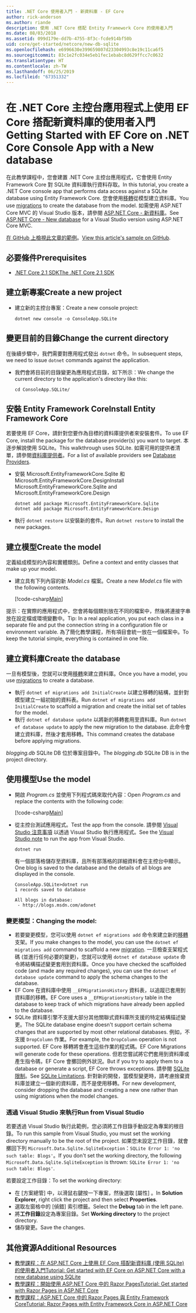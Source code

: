 ```yaml
---
title: .NET Core 使用者入門 - 新資料庫 - EF Core
author: rick-anderson
ms.author: riande
description: 使用 .NET Core 搭配 Entity Framework Core 的使用者入門
ms.date: 08/03/2018
ms.assetid: 099d179e-dd7b-4755-8f3c-fcde914bf50b
uid: core/get-started/netcore/new-db-sqlite
ms.openlocfilehash: e6996630e399659807d23304993c8e19c11ca6f5
ms.sourcegitcommit: 83c1e2fc034e5eb1fec1ebabc8d629ffcc7c0632
ms.translationtype: HT
ms.contentlocale: zh-TW
ms.lasthandoff: 06/25/2019
ms.locfileid: "67351332"
---
```

# <a name="getting-started-with-ef-core-on-net-core-console-app-with-a-new-database"></a><span data-ttu-id="c7b18-103">在 .NET Core 主控台應用程式上使用 EF Core 搭配新資料庫的使用者入門</span><span class="sxs-lookup"><span data-stu-id="c7b18-103">Getting Started with EF Core on .NET Core Console App with a New database</span></span>

<span data-ttu-id="c7b18-104">在此教學課程中，您會建置 .NET Core 主控台應用程式，它會使用 Entity Framework Core 對 SQLite 資料庫執行資料存取。</span><span class="sxs-lookup"><span data-stu-id="c7b18-104">In this tutorial, you create a .NET Core console app that performs data access against a SQLite database using Entity Framework Core.</span></span> <span data-ttu-id="c7b18-105">您會使用[移轉](xref:core/managing-schemas/migrations/index)從模型建立資料庫。</span><span class="sxs-lookup"><span data-stu-id="c7b18-105">You use [migrations](xref:core/managing-schemas/migrations/index) to create the database from the model.</span></span> <span data-ttu-id="c7b18-106">如需使用 ASP.NET Core MVC 的 Visual Studio 版本，請參閱 [ASP.NET Core - 新資料庫](xref:core/get-started/aspnetcore/new-db)。</span><span class="sxs-lookup"><span data-stu-id="c7b18-106">See [ASP.NET Core - New database](xref:core/get-started/aspnetcore/new-db) for a Visual Studio version using ASP.NET Core MVC.</span></span>

<span data-ttu-id="c7b18-107">[在 GitHub 上檢視此文章的範例](https://github.com/aspnet/EntityFramework.Docs/tree/master/samples/core/GetStarted/NetCore/ConsoleApp.SQLite)。</span><span class="sxs-lookup"><span data-stu-id="c7b18-107">[View this article's sample on GitHub](https://github.com/aspnet/EntityFramework.Docs/tree/master/samples/core/GetStarted/NetCore/ConsoleApp.SQLite).</span></span>

## <a name="prerequisites"></a><span data-ttu-id="c7b18-108">必要條件</span><span class="sxs-lookup"><span data-stu-id="c7b18-108">Prerequisites</span></span>

* [<span data-ttu-id="c7b18-109">.NET Core 2.1 SDK</span><span class="sxs-lookup"><span data-stu-id="c7b18-109">The .NET Core 2.1 SDK</span></span>](https://www.microsoft.com/net/core)

## <a name="create-a-new-project"></a><span data-ttu-id="c7b18-110">建立新專案</span><span class="sxs-lookup"><span data-stu-id="c7b18-110">Create a new project</span></span>

* <span data-ttu-id="c7b18-111">建立新的主控台專案：</span><span class="sxs-lookup"><span data-stu-id="c7b18-111">Create a new console project:</span></span>

  ``` Console
  dotnet new console -o ConsoleApp.SQLite
  ```
## <a name="change-the-current-directory"></a><span data-ttu-id="c7b18-112">變更目前的目錄</span><span class="sxs-lookup"><span data-stu-id="c7b18-112">Change the current directory</span></span>

<span data-ttu-id="c7b18-113">在後續步驟中，我們需要對應用程式發出 `dotnet` 命令。</span><span class="sxs-lookup"><span data-stu-id="c7b18-113">In subsequent steps, we need to issue `dotnet` commands against the application.</span></span>

* <span data-ttu-id="c7b18-114">我們會將目前的目錄變更為應用程式目錄，如下所示：</span><span class="sxs-lookup"><span data-stu-id="c7b18-114">We change the current directory to the application's directory like this:</span></span>

  ``` Console
  cd ConsoleApp.SQLite/
  ```
## <a name="install-entity-framework-core"></a><span data-ttu-id="c7b18-115">安裝 Entity Framework Core</span><span class="sxs-lookup"><span data-stu-id="c7b18-115">Install Entity Framework Core</span></span>

<span data-ttu-id="c7b18-116">若要使用 EF Core，請針對您要作為目標的資料庫提供者來安裝套件。</span><span class="sxs-lookup"><span data-stu-id="c7b18-116">To use EF Core, install the package for the database provider(s) you want to target.</span></span> <span data-ttu-id="c7b18-117">本逐步解說使用 SQLite。</span><span class="sxs-lookup"><span data-stu-id="c7b18-117">This walkthrough uses SQLite.</span></span> <span data-ttu-id="c7b18-118">如需可用的提供者清單，請參閱[資料庫提供者](../../providers/index.md)。</span><span class="sxs-lookup"><span data-stu-id="c7b18-118">For a list of available providers see [Database Providers](../../providers/index.md).</span></span>

* <span data-ttu-id="c7b18-119">安裝 Microsoft.EntityFrameworkCore.Sqlite 和 Microsoft.EntityFrameworkCore.Design</span><span class="sxs-lookup"><span data-stu-id="c7b18-119">Install Microsoft.EntityFrameworkCore.Sqlite and Microsoft.EntityFrameworkCore.Design</span></span>

  ```Console
  dotnet add package Microsoft.EntityFrameworkCore.Sqlite
  dotnet add package Microsoft.EntityFrameworkCore.Design
  ```

* <span data-ttu-id="c7b18-120">執行 `dotnet restore` 以安裝新的套件。</span><span class="sxs-lookup"><span data-stu-id="c7b18-120">Run `dotnet restore` to install the new packages.</span></span>

## <a name="create-the-model"></a><span data-ttu-id="c7b18-121">建立模型</span><span class="sxs-lookup"><span data-stu-id="c7b18-121">Create the model</span></span>

<span data-ttu-id="c7b18-122">定義組成模型的內容和實體類別。</span><span class="sxs-lookup"><span data-stu-id="c7b18-122">Define a context and entity classes that make up your model.</span></span>

* <span data-ttu-id="c7b18-123">建立具有下列內容的新 *Model.cs* 檔案。</span><span class="sxs-lookup"><span data-stu-id="c7b18-123">Create a new *Model.cs* file with the following contents.</span></span>

  [!code-csharp[Main](../../../../samples/core/GetStarted/NetCore/ConsoleApp.SQLite/Model.cs)]

<span data-ttu-id="c7b18-124">提示：在實際的應用程式中，您會將每個類別放在不同的檔案中，然後將連接字串放在設定檔或環境變數中。</span><span class="sxs-lookup"><span data-stu-id="c7b18-124">Tip: In a real application, you put each class in a separate file and put the connection string in a configuration file or environment variable.</span></span> <span data-ttu-id="c7b18-125">為了簡化教學課程，所有項目會統一放在一個檔案中。</span><span class="sxs-lookup"><span data-stu-id="c7b18-125">To keep the tutorial simple, everything is contained in one file.</span></span>

## <a name="create-the-database"></a><span data-ttu-id="c7b18-126">建立資料庫</span><span class="sxs-lookup"><span data-stu-id="c7b18-126">Create the database</span></span>

<span data-ttu-id="c7b18-127">一旦有模型後，您就可以使用[移轉](xref:core/managing-schemas/migrations/index)來建立資料庫。</span><span class="sxs-lookup"><span data-stu-id="c7b18-127">Once you have a model, you use [migrations](xref:core/managing-schemas/migrations/index) to create a database.</span></span>

* <span data-ttu-id="c7b18-128">執行 `dotnet ef migrations add InitialCreate` 以建立移轉的結構，並針對模型建立一組初始的資料表。</span><span class="sxs-lookup"><span data-stu-id="c7b18-128">Run `dotnet ef migrations add InitialCreate` to scaffold a migration and create the initial set of tables for the model.</span></span>
* <span data-ttu-id="c7b18-129">執行 `dotnet ef database update` 以將新的移轉套用至資料庫。</span><span class="sxs-lookup"><span data-stu-id="c7b18-129">Run `dotnet ef database update` to apply the new migration to the database.</span></span> <span data-ttu-id="c7b18-130">此命令會建立資料庫，然後才套用移轉。</span><span class="sxs-lookup"><span data-stu-id="c7b18-130">This command creates the database before applying migrations.</span></span>

<span data-ttu-id="c7b18-131">*blogging.db* SQLite DB 位於專案目錄中。</span><span class="sxs-lookup"><span data-stu-id="c7b18-131">The *blogging.db* SQLite DB is in the project directory.</span></span>

## <a name="use-the-model"></a><span data-ttu-id="c7b18-132">使用模型</span><span class="sxs-lookup"><span data-stu-id="c7b18-132">Use the model</span></span>

* <span data-ttu-id="c7b18-133">開啟 *Program.cs* 並使用下列程式碼來取代內容：</span><span class="sxs-lookup"><span data-stu-id="c7b18-133">Open *Program.cs* and replace the contents with the following code:</span></span>

  [!code-csharp[Main](../../../../samples/core/GetStarted/NetCore/ConsoleApp.SQLite/Program.cs)]

* <span data-ttu-id="c7b18-134">從主控台測試應用程式。</span><span class="sxs-lookup"><span data-stu-id="c7b18-134">Test the app from the console.</span></span> <span data-ttu-id="c7b18-135">請參閱 [Visual Studio 注意事項](#vs) 以透過 Visual Studio 執行應用程式。</span><span class="sxs-lookup"><span data-stu-id="c7b18-135">See the [Visual Studio note](#vs) to run the app from Visual Studio.</span></span>

  `dotnet run`

  <span data-ttu-id="c7b18-136">有一個部落格儲存至資料庫，且所有部落格的詳細資料會在主控台中顯示。</span><span class="sxs-lookup"><span data-stu-id="c7b18-136">One blog is saved to the database and the details of all blogs are displayed in the console.</span></span>

  ```Console
  ConsoleApp.SQLite>dotnet run
  1 records saved to database

  All blogs in database:
   - http://blogs.msdn.com/adonet
  ```

### <a name="changing-the-model"></a><span data-ttu-id="c7b18-137">變更模型：</span><span class="sxs-lookup"><span data-stu-id="c7b18-137">Changing the model:</span></span>

- <span data-ttu-id="c7b18-138">若要變更模型，您可以使用 `dotnet ef migrations add` 命令來建立新的[移轉](xref:core/managing-schemas/migrations/index)支架。</span><span class="sxs-lookup"><span data-stu-id="c7b18-138">If you make changes to the model, you can use the `dotnet ef migrations add` command to scaffold a new [migration](xref:core/managing-schemas/migrations/index).</span></span> <span data-ttu-id="c7b18-139">一旦檢查支架程式碼 (並進行任何必要的變更)，您就可以使用 `dotnet ef database update` 命令將結構描述變更套用到資料庫。</span><span class="sxs-lookup"><span data-stu-id="c7b18-139">Once you have checked the scaffolded code (and made any required changes), you can use the `dotnet ef database update` command to apply the schema changes to the database.</span></span>
- <span data-ttu-id="c7b18-140">EF Core 在資料庫中使用 `__EFMigrationsHistory` 資料表，以追蹤已套用到資料庫的移轉。</span><span class="sxs-lookup"><span data-stu-id="c7b18-140">EF Core uses a `__EFMigrationsHistory` table in the database to keep track of which migrations have already been applied to the database.</span></span>
- <span data-ttu-id="c7b18-141">SQLite 資料庫引擎不支援大部分其他關聯式資料庫所支援的特定結構描述變更。</span><span class="sxs-lookup"><span data-stu-id="c7b18-141">The SQLite database engine doesn't support certain schema changes that are supported by most other relational databases.</span></span> <span data-ttu-id="c7b18-142">例如，不支援 `DropColumn` 作業。</span><span class="sxs-lookup"><span data-stu-id="c7b18-142">For example, the `DropColumn` operation is not supported.</span></span> <span data-ttu-id="c7b18-143">EF Core 移轉將會產生這些作業的程式碼。</span><span class="sxs-lookup"><span data-stu-id="c7b18-143">EF Core Migrations will generate code for these operations.</span></span> <span data-ttu-id="c7b18-144">但若您嘗試將它們套用到資料庫或產生指令碼，EF Core 會擲回例外狀況。</span><span class="sxs-lookup"><span data-stu-id="c7b18-144">But if you try to apply them to a database or generate a script, EF Core throws exceptions.</span></span> <span data-ttu-id="c7b18-145">請參閱 [SQLite 限制](../../providers/sqlite/limitations.md)。</span><span class="sxs-lookup"><span data-stu-id="c7b18-145">See [SQLite Limitations](../../providers/sqlite/limitations.md).</span></span> <span data-ttu-id="c7b18-146">針對新的開發，當模型變更時，請考慮捨棄資料庫並建立一個新的資料庫，而不是使用移轉。</span><span class="sxs-lookup"><span data-stu-id="c7b18-146">For new development, consider dropping the database and creating a new one rather than using migrations when the model changes.</span></span>

<a name="vs"></a>
### <a name="run-from-visual-studio"></a><span data-ttu-id="c7b18-147">透過 Visual Studio 來執行</span><span class="sxs-lookup"><span data-stu-id="c7b18-147">Run from Visual Studio</span></span>

<span data-ttu-id="c7b18-148">若要透過 Visual Studio 執行此範例，您必須將工作目錄手動設定為專案的根目錄。</span><span class="sxs-lookup"><span data-stu-id="c7b18-148">To run this sample from Visual Studio, you must set the working directory manually to be the root of the project.</span></span> <span data-ttu-id="c7b18-149">如果您未設定工作目錄，就會擲回下列 `Microsoft.Data.Sqlite.SqliteException`：`SQLite Error 1: 'no such table: Blogs'`。</span><span class="sxs-lookup"><span data-stu-id="c7b18-149">If  you don't set the working directory, the following `Microsoft.Data.Sqlite.SqliteException` is thrown: `SQLite Error 1: 'no such table: Blogs'`.</span></span>

<span data-ttu-id="c7b18-150">若要設定工作目錄：</span><span class="sxs-lookup"><span data-stu-id="c7b18-150">To set the working directory:</span></span>

* <span data-ttu-id="c7b18-151">在 [方案總管]  中，以滑鼠右鍵按一下專案，然後選取 [屬性]  。</span><span class="sxs-lookup"><span data-stu-id="c7b18-151">In **Solution Explorer**, right click the project and then select **Properties**.</span></span>
* <span data-ttu-id="c7b18-152">選取左窗格中的 [偵錯]  索引標籤。</span><span class="sxs-lookup"><span data-stu-id="c7b18-152">Select the **Debug** tab in the left pane.</span></span>
* <span data-ttu-id="c7b18-153">將**工作目錄**設定為專案目錄。</span><span class="sxs-lookup"><span data-stu-id="c7b18-153">Set **Working directory** to the project directory.</span></span>
* <span data-ttu-id="c7b18-154">儲存變更。</span><span class="sxs-lookup"><span data-stu-id="c7b18-154">Save the changes.</span></span>

## <a name="additional-resources"></a><span data-ttu-id="c7b18-155">其他資源</span><span class="sxs-lookup"><span data-stu-id="c7b18-155">Additional Resources</span></span>

* [<span data-ttu-id="c7b18-156">教學課程：在 ASP.NET Core 上使用 EF Core 搭配新資料庫 (使用 SQLite) 的使用者入門</span><span class="sxs-lookup"><span data-stu-id="c7b18-156">Tutorial: Get started with EF Core on ASP.NET Core with a new database using SQLite</span></span>](xref:core/get-started/aspnetcore/new-db)
* [<span data-ttu-id="c7b18-157">教學課程：開始使用 ASP.NET Core 中的 Razor Pages</span><span class="sxs-lookup"><span data-stu-id="c7b18-157">Tutorial: Get started with Razor Pages in ASP.NET Core</span></span>](https://docs.microsoft.com/aspnet/core/tutorials/razor-pages/razor-pages-start)
* [<span data-ttu-id="c7b18-158">教學課程：ASP.NET Core 中的 Razor Pages 與 Entity Framework Core</span><span class="sxs-lookup"><span data-stu-id="c7b18-158">Tutorial: Razor Pages with Entity Framework Core in ASP.NET Core</span></span>](https://docs.microsoft.com/aspnet/core/data/ef-rp/intro)
